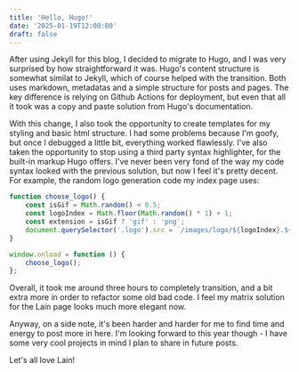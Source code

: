 ```yaml
---
title: 'Hello, Hugo!'
date: '2025-01-19T12:00:00'
draft: false
---
```


After using Jekyll for this blog, I decided to migrate to Hugo, and I was very surprised by how straightforward it was.
Hugo's content structure is somewhat similat to Jekyll, which of course helped with the transition. Both uses markdown, metadatas and a simple structure for posts and pages. The key difference is relying on Github Actions for deployment, but even that all it took was a copy and paste solution from Hugo's documentation.

With this change, I also took the opportunity to create templates for my styling and basic html structure. I had some problems because I'm goofy, but once I debugged a little bit, everything worked flawlessly. I've also taken the opportunity to stop using a third party syntax highlighter, for the built-in markup Hugo offers. I've never been very fond of the way my code syntax looked with the previous solution, but now I feel it's pretty decent. For example, the random logo generation code my index page uses:
```js
function choose_logo() {
	const isGif = Math.random() < 0.5;
	const logoIndex = Math.floor(Math.random() * 1) + 1;
	const extension = isGif ? 'gif' : 'png';
	document.querySelector('.logo').src = `/images/logo/${logoIndex}.${extension}`;
}

window.onload = function () {
	choose_logo();
};
```

Overall, it took me around three hours to completely transition, and a bit extra more in order to refactor some old bad code. I feel my matrix solution for the Lain page looks much more elegant now.

Anyway, on a side note, it's been harder and harder for me to find time and energy to post more in here. I'm looking forward to this year though - I have some very cool projects in mind I plan to share in future posts.

Let's all love Lain!
